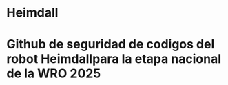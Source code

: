 # Heimdall

# Github de seguridad de codigos del robot Heimdallpara la etapa nacional de la WRO 2025